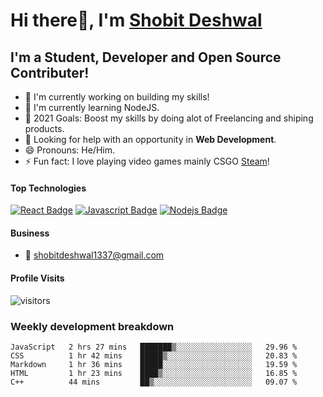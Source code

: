 # Hi there👋, I'm [Shobit Deshwal](https://shobitdeshwal.netlify.app/)

## I'm a Student, Developer and Open Source Contributer!

- 🔭 I'm currently working on building my skills!
- 🌱 I'm currently learning NodeJS.
- 🥅 2021 Goals: Boost my skills by doing alot of Freelancing and shiping products.
- 🤔 Looking for help with an opportunity in **Web Development**.
- 😄 Pronouns: He/Him.
- ⚡ Fun fact: I love playing video games mainly CSGO [Steam](https://steamcommunity.com/id/shobit1337/)!

<!-- ### Latest Blog Posts -->

<!-- BLOG-POST-LIST:START -->
<!-- BLOG-POST-LIST:END -->

#### Top Technologies

<!-- TODO: Make technologies links takes you to repositories -->

[![React Badge](https://img.shields.io/badge/-React-61DBFB?style=for-the-badge&labelColor=black&logo=react&logoColor=61DBFB)](#) [![Javascript Badge](https://img.shields.io/badge/-Javascript-F0DB4F?style=for-the-badge&labelColor=black&logo=javascript&logoColor=F0DB4F)](#) [![Nodejs Badge](https://img.shields.io/badge/-Nodejs-3C873A?style=for-the-badge&labelColor=black&logo=node.js&logoColor=3C873A)](#)

#### Business

- :email: shobitdeshwal1337@gmail.com

#### Profile Visits

![visitors](https://visitor-badge.glitch.me/badge?page_id=shobit1337.shobit1337)

### Weekly development breakdown

<!--START_SECTION:waka-->
```text
JavaScript   2 hrs 27 mins   ███████▒░░░░░░░░░░░░░░░░░   29.96 % 
CSS          1 hr 42 mins    █████▒░░░░░░░░░░░░░░░░░░░   20.83 % 
Markdown     1 hr 36 mins    █████░░░░░░░░░░░░░░░░░░░░   19.59 % 
HTML         1 hr 23 mins    ████▒░░░░░░░░░░░░░░░░░░░░   16.85 % 
C++          44 mins         ██▒░░░░░░░░░░░░░░░░░░░░░░   09.07 % 
```
<!--END_SECTION:waka-->
